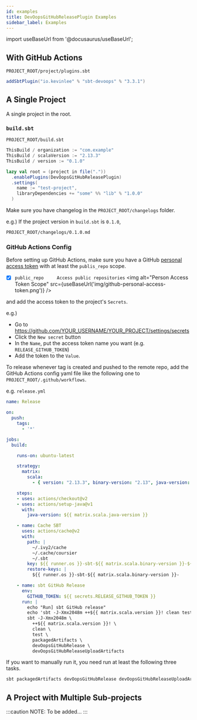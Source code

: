 ```yaml
---
id: examples
title: DevOopsGitHubReleasePlugin Examples
sidebar_label: Examples
---
```

import useBaseUrl from '@docusaurus/useBaseUrl';

## With GitHub Actions

`PROJECT_ROOT/project/plugins.sbt`
```scala
addSbtPlugin("io.kevinlee" % "sbt-devoops" % "3.3.1")
```

## A Single Project

A single project in the root.

### `build.sbt`

`PROJECT_ROOT/build.sbt`
```scala
ThisBuild / organization := "com.example"
ThisBuild / scalaVersion := "2.13.3"
ThisBuild / version := "0.1.0"

lazy val root = (project in file("."))
  .enablePlugins(DevOopsGitHubReleasePlugin)
  .settings(
    name := "test-project",
    libraryDependencies += "some" %% "lib" % "1.0.0"
  )
```

Make sure you have changelog in the `PROJECT_ROOT/changelogs` folder.

e.g.)
If the project version in `build.sbt` is `0.1.0`,

`PROJECT_ROOT/changelogs/0.1.0.md` 


### GitHub Actions Config
Before setting up GitHub Actions, make sure you have a GitHub 
[personal access token](https://github.com/settings/tokens) 
with at least the `publis_repo` scope.  
- [X] `public_repo     Access public repositories`
  <img alt="Person Access Token Scope" src={useBaseUrl('img/github-personal-access-token.png')} />

and add the access token to the project's `Secrets`.

e.g.)
* Go to https://github.com/YOUR_USERNAME/YOUR_PROJECT/settings/secrets
* Click the `New secret` button
* In the `Name`, put the access token name you want (e.g. `RELEASE_GITHUB_TOKEN`)
* Add the token to the `Value`.

To release whenever tag is created and pushed to the remote repo, 
add the GitHub Actions config yaml file like the following one to 
`PROJECT_ROOT/.github/workflows`.

e.g. `release.yml`
```yaml
name: Release

on:
  push:
    tags:
      - '*'

jobs:
  build:

    runs-on: ubuntu-latest

    strategy:
      matrix:
        scala:
          - { version: "2.13.3", binary-version: "2.13", java-version: "11" }

    steps:
    - uses: actions/checkout@v2
    - uses: actions/setup-java@v1
      with:
        java-version: ${{ matrix.scala.java-version }}

    - name: Cache SBT
      uses: actions/cache@v2
      with:
        path: |
          ~/.ivy2/cache
          ~/.cache/coursier
          ~/.sbt
        key: ${{ runner.os }}-sbt-${{ matrix.scala.binary-version }}-${{ hashFiles('**/*.sbt') }}-${{ hashFiles('**/build.properties') }}
        restore-keys: |
          ${{ runner.os }}-sbt-${{ matrix.scala.binary-version }}-

    - name: sbt GitHub Release
      env:
        GITHUB_TOKEN: ${{ secrets.RELEASE_GITHUB_TOKEN }}
      run: |
        echo "Run] sbt GitHub release"
        echo 'sbt -J-Xmx2048m ++${{ matrix.scala.version }}! clean test packagedArtifacts'
        sbt -J-Xmx2048m \
          ++${{ matrix.scala.version }}! \
          clean \
          test \
          packagedArtifacts \
          devOopsGitHubRelease \
          devOopsGitHubReleaseUploadArtifacts

```

If you want to manually run it, you need run at least the following three tasks.
```bash
sbt packagedArtifacts devOopsGitHubRelease devOopsGitHubReleaseUploadArtifacts
```

## A Project with Multiple Sub-projects
:::caution NOTE:
To be added...
:::
